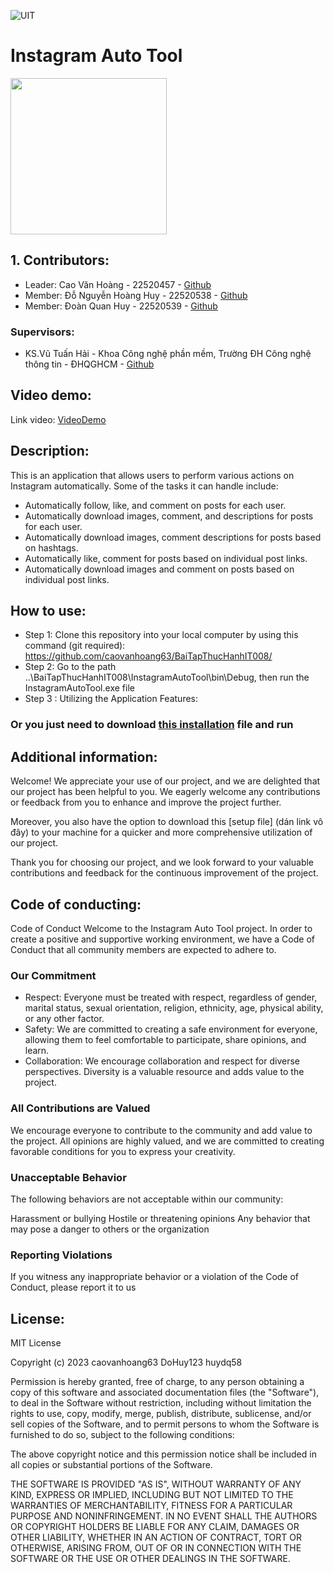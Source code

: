 ![UIT](https://img.shields.io/badge/from-UIT%20VNUHCM-blue?style=for-the-badge&link=https%3A%2F%2Fwww.uit.edu.vn%2F)

# Instagram Auto Tool
 
<img src="https://github.com/caovanhoang63/BaiTapThucHanhIT008/assets/109259273/4cb8ca79-d7c3-4396-9d8d-a38002f0408c" width="250"  />

## 1. Contributors:

 
 * Leader: Cao Văn Hoàng - 22520457 - [Github]( https://github.com/caovanhoang63)
 * Member: Đỗ Nguyễn Hoàng Huy - 22520538 - [Github]( https://github.com/dohuy0708)
 * Member: Đoàn Quan Huy - 22520539 - [Github]( https://github.com/huydq58)

### Supervisors:

* KS.Vũ Tuấn Hải - Khoa Công nghệ phần mềm, Trường ĐH Công nghệ thông tin - ĐHQGHCM - [Github](https://github.com/vutuanhai237) 


## Video demo:  
 Link video: [VideoDemo](https://www.youtube.com/watch?v=5NHwVtUYHBo)
## Description:   
This is an application that allows users to perform various actions on Instagram automatically. Some of the tasks it can handle include:
* Automatically follow, like, and comment on posts for each user.
* Automatically download images, comment, and  descriptions for posts for each user.
* Automatically download images, comment descriptions for posts based on hashtags.
* Automatically like, comment for posts based on individual post links.
* Automatically download images and comment on posts based on individual post links.

## How to use: 
* Step 1: Clone this repository into your local computer by using this command (git required):
 https://github.com/caovanhoang63/BaiTapThucHanhIT008/
* Step 2: Go to the path ..\BaiTapThucHanhIT008\InstagramAutoTool\bin\Debug\, then run the InstagramAutoTool.exe file
* Step 3 : Utilizing the Application Features:

### Or you just need to download [this installation](https://drive.google.com/file/d/1jbNFpl2lyPlSbiY7TepX40uNWBwFyJlL/view?usp=sharing) file and run
## Additional information: 

Welcome! We appreciate your use of our project, and we are delighted that our project has been helpful to you. We eagerly welcome any contributions or feedback from you to enhance and improve the project further.

Moreover, you also have the option to download this [setup file] (dán link vô đây) to your machine for a quicker and more comprehensive utilization of our project.

Thank you for choosing our project, and we look forward to your valuable contributions and feedback for the continuous improvement of the project.
## Code of conducting:  
Code of Conduct
Welcome to the Instagram Auto Tool project. In order to create a positive and supportive working environment, we have a Code of Conduct that all community members are expected to adhere to.

### Our Commitment
* Respect: Everyone must be treated with respect, regardless of gender, marital status, sexual orientation, religion, ethnicity, age, physical ability, or any other factor.
* Safety: We are committed to creating a safe environment for everyone, allowing them to feel comfortable to participate, share opinions, and learn.
* Collaboration: We encourage collaboration and respect for diverse perspectives. Diversity is a valuable resource and adds value to the project.
### All Contributions are Valued
We encourage everyone to contribute to the community and add value to the project. All opinions are highly valued, and we are committed to creating favorable conditions for you to express your creativity.
### Unacceptable Behavior
The following behaviors are not acceptable within our community:

Harassment or bullying
Hostile or threatening opinions
Any behavior that may pose a danger to others or the organization
### Reporting Violations
If you witness any inappropriate behavior or a violation of the Code of Conduct, please report it to us
## License:  
MIT License

Copyright (c) 2023 caovanhoang63 DoHuy123 huydq58

Permission is hereby granted, free of charge, to any person obtaining a copy
of this software and associated documentation files (the "Software"), to deal
in the Software without restriction, including without limitation the rights
to use, copy, modify, merge, publish, distribute, sublicense, and/or sell
copies of the Software, and to permit persons to whom the Software is
furnished to do so, subject to the following conditions:

The above copyright notice and this permission notice shall be included in all
copies or substantial portions of the Software.

THE SOFTWARE IS PROVIDED "AS IS", WITHOUT WARRANTY OF ANY KIND, EXPRESS OR
IMPLIED, INCLUDING BUT NOT LIMITED TO THE WARRANTIES OF MERCHANTABILITY,
FITNESS FOR A PARTICULAR PURPOSE AND NONINFRINGEMENT. IN NO EVENT SHALL THE
AUTHORS OR COPYRIGHT HOLDERS BE LIABLE FOR ANY CLAIM, DAMAGES OR OTHER
LIABILITY, WHETHER IN AN ACTION OF CONTRACT, TORT OR OTHERWISE, ARISING FROM,
OUT OF OR IN CONNECTION WITH THE SOFTWARE OR THE USE OR OTHER DEALINGS IN THE
SOFTWARE.
